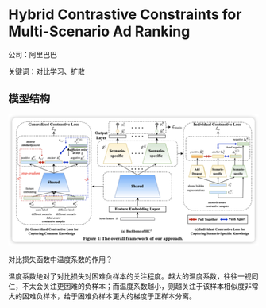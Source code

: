# Hybrid Contrastive Constraints for Multi-Scenario Ad Ranking

公司：阿里巴巴

关键词：对比学习、扩散

## 模型结构

![1717655863659](image/README/1717655863659.png)

对比损失函数中温度系数的作用？

温度系数绝对了对比损失对困难负样本的关注程度。越大的温度系数，往往一视同仁，不太会关注更困难的负样本；而温度系数越小，则越关注于该样本相似度非常大的困难负样本，给于困难负样本更大的梯度于正样本分离。

